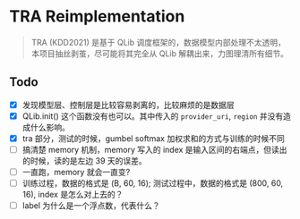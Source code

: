 # TRA Reimplementation
> TRA (KDD2021) 是基于 QLib 调度框架的，数据模型内部处理不太透明，本项目抽丝剥茧，尽可能将其完全从 QLib 解耦出来，力图理清所有细节。

## Todo

+ [x] 发现模型层、控制层是比较容易剥离的，比较麻烦的是数据层
+ [x] QLib.init() 这个函数没有也可以。其中传入的 `provider_uri`, `region` 并没有造成什么影响。
+ [x] tra 部分，测试的时候，gumbel softmax 加权求和的方式与训练的时候不同
+ [ ] 搞清楚 memory 机制，memory 写入的 index 是输入区间的右端点，但读出的时候，读的是左边 39 天的误差。
+ [ ] 一直跑，memory 就会一直变?
+ [ ] 训练过程，数据的格式是 (B, 60, 16); 测试过程中，数据的格式是 (800, 60, 16), index 是怎么对上去的？
+ [ ] label 为什么是一个浮点数，代表什么？
